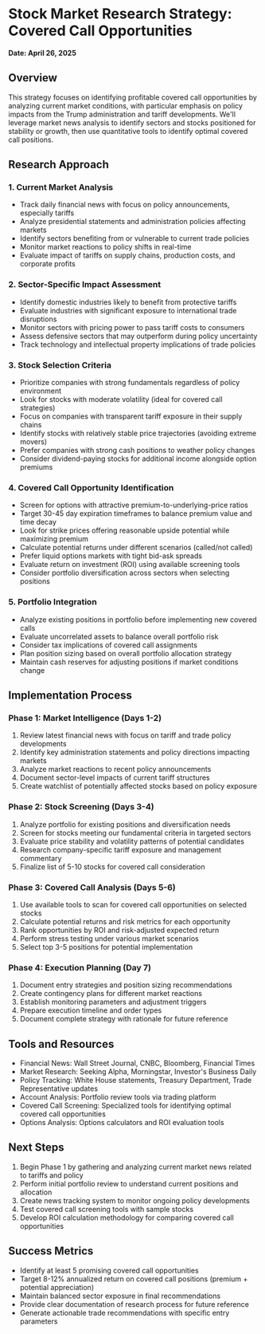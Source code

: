 # Stock Market Research Strategy: Covered Call Opportunities
**Date: April 26, 2025**

## Overview
This strategy focuses on identifying profitable covered call opportunities by analyzing current market conditions, with particular emphasis on policy impacts from the Trump administration and tariff developments. We'll leverage market news analysis to identify sectors and stocks positioned for stability or growth, then use quantitative tools to identify optimal covered call positions.

## Research Approach

### 1. Current Market Analysis
- Track daily financial news with focus on policy announcements, especially tariffs
- Analyze presidential statements and administration policies affecting markets
- Identify sectors benefiting from or vulnerable to current trade policies
- Monitor market reactions to policy shifts in real-time
- Evaluate impact of tariffs on supply chains, production costs, and corporate profits

### 2. Sector-Specific Impact Assessment
- Identify domestic industries likely to benefit from protective tariffs
- Evaluate industries with significant exposure to international trade disruptions
- Monitor sectors with pricing power to pass tariff costs to consumers
- Assess defensive sectors that may outperform during policy uncertainty
- Track technology and intellectual property implications of trade policies

### 3. Stock Selection Criteria
- Prioritize companies with strong fundamentals regardless of policy environment
- Look for stocks with moderate volatility (ideal for covered call strategies)
- Focus on companies with transparent tariff exposure in their supply chains
- Identify stocks with relatively stable price trajectories (avoiding extreme movers)
- Prefer companies with strong cash positions to weather policy changes
- Consider dividend-paying stocks for additional income alongside option premiums

### 4. Covered Call Opportunity Identification
- Screen for options with attractive premium-to-underlying-price ratios
- Target 30-45 day expiration timeframes to balance premium value and time decay
- Look for strike prices offering reasonable upside potential while maximizing premium
- Calculate potential returns under different scenarios (called/not called)
- Prefer liquid options markets with tight bid-ask spreads
- Evaluate return on investment (ROI) using available screening tools
- Consider portfolio diversification across sectors when selecting positions

### 5. Portfolio Integration
- Analyze existing positions in portfolio before implementing new covered calls
- Evaluate uncorrelated assets to balance overall portfolio risk
- Consider tax implications of covered call assignments
- Plan position sizing based on overall portfolio allocation strategy
- Maintain cash reserves for adjusting positions if market conditions change

## Implementation Process

### Phase 1: Market Intelligence (Days 1-2)
1. Review latest financial news with focus on tariff and trade policy developments
2. Identify key administration statements and policy directions impacting markets
3. Analyze market reactions to recent policy announcements
4. Document sector-level impacts of current tariff structures
5. Create watchlist of potentially affected stocks based on policy exposure

### Phase 2: Stock Screening (Days 3-4)
1. Analyze portfolio for existing positions and diversification needs
2. Screen for stocks meeting our fundamental criteria in targeted sectors
3. Evaluate price stability and volatility patterns of potential candidates
4. Research company-specific tariff exposure and management commentary
5. Finalize list of 5-10 stocks for covered call consideration

### Phase 3: Covered Call Analysis (Days 5-6)
1. Use available tools to scan for covered call opportunities on selected stocks
2. Calculate potential returns and risk metrics for each opportunity
3. Rank opportunities by ROI and risk-adjusted expected return
4. Perform stress testing under various market scenarios
5. Select top 3-5 positions for potential implementation

### Phase 4: Execution Planning (Day 7)
1. Document entry strategies and position sizing recommendations
2. Create contingency plans for different market reactions
3. Establish monitoring parameters and adjustment triggers
4. Prepare execution timeline and order types
5. Document complete strategy with rationale for future reference

## Tools and Resources
- Financial News: Wall Street Journal, CNBC, Bloomberg, Financial Times
- Market Research: Seeking Alpha, Morningstar, Investor's Business Daily
- Policy Tracking: White House statements, Treasury Department, Trade Representative updates
- Account Analysis: Portfolio review tools via trading platform
- Covered Call Screening: Specialized tools for identifying optimal covered call opportunities
- Options Analysis: Options calculators and ROI evaluation tools

## Next Steps
1. Begin Phase 1 by gathering and analyzing current market news related to tariffs and policy
2. Perform initial portfolio review to understand current positions and allocation
3. Create news tracking system to monitor ongoing policy developments
4. Test covered call screening tools with sample stocks
5. Develop ROI calculation methodology for comparing covered call opportunities

## Success Metrics
- Identify at least 5 promising covered call opportunities
- Target 8-12% annualized return on covered call positions (premium + potential appreciation)
- Maintain balanced sector exposure in final recommendations
- Provide clear documentation of research process for future reference
- Generate actionable trade recommendations with specific entry parameters